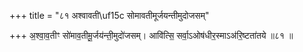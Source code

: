 +++
title = "८१ अश्वावती\uf15c सोमावतीमूर्जयन्तीमुदोजसम्"

+++
अ॒श्वा॒व॒तीꣳ सो॑माव॒तीमू॒र्जय॑न्ती॒मुदो॑जसम्। आवि॑त्सि॒ सर्वा॒ऽओष॑धीर॒स्माऽअ॑रि॒ष्टता॑तये ॥८१ ॥